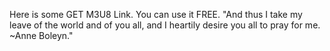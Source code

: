 Here is some GET M3U8 Link.
You can use it FREE.
"And thus I take my leave of the world and of you all, and I heartily desire you all to pray for me.
~Anne Boleyn."
